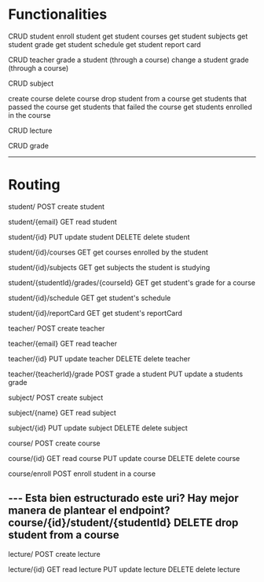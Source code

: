 # Functionalities
CRUD student
enroll student
get student courses
get student subjects
get student grade
get student schedule
get student report card

CRUD teacher
grade a student (through a course)
change a student grade (through a course)

CRUD subject

create course
delete course
drop student from a course
get students that passed the course
get students that failed the course
get students enrolled in the course

CRUD lecture

CRUD grade

---
# Routing
student/
POST    create student

student/{email}
GET     read student

student/{id}
PUT     update student
DELETE  delete student

student/{id}/courses
GET     get courses enrolled by the student

student/{id}/subjects
GET     get subjects the student is studying

student/{studentId}/grades/{courseId}
GET     get student's grade for a course

student/{id}/schedule
GET     get student's schedule

student/{id}/reportCard
GET     get student's reportCard

teacher/
POST    create teacher

teacher/{email}
GET     read teacher

teacher/{id}
PUT     update teacher
DELETE  delete teacher

teacher/{teacherId}/grade
POST    grade a student
PUT     update a students grade

subject/
POST    create subject

subject/{name}
GET     read subject

subject/{id}
PUT     update subject
DELETE  delete subject

course/
POST    create course

course/{id}
GET     read course
PUT     update course
DELETE  delete course

course/enroll
POST    enroll student in a course


--- Esta bien estructurado este uri? Hay mejor manera de plantear el endpoint?
course/{id}/student/{studentId}
DELETE  drop student from a course
---

lecture/
POST    create lecture

lecture/{id}
GET     read lecture
PUT     update lecture
DELETE  delete lecture